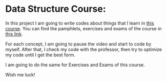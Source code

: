 # Data Structure Course:
In this project I am going to write codes about things that 
I learn in [this course](https://maktabkhooneh.org/course/%D8%AF%D8%A7%D8%AF%D9%87-%D8%B3%D8%A7%D8%AE%D8%AA%D8%A7%D8%B1%D9%87%D8%A7-%D9%88-%D9%85%D8%A8%D8%A7%D9%86%DB%8C-%D8%A7%D9%84%DA%AF%D9%88%D8%B1%DB%8C%D8%AA%D9%85-%D9%87%D8%A7-mk376/).
You can find the pamphlets, exercises and exams of the course in [this link](https://github.com/asharifiz/DS_Jupyter.git).

For each concept, I am going to pause the video and start to code by myself. 
After that, I check my code with the professor,
then try to optimize my code until I get the best form.

I am going to do the same for Exercises and Exams of this course.

Wish me luck!